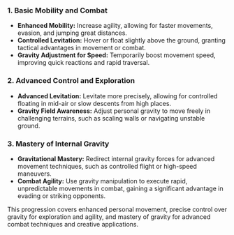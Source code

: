 ### **1. Basic Mobility and Combat**

- **Enhanced Mobility:** Increase agility, allowing for faster movements, evasion, and jumping great distances.
- **Controlled Levitation:** Hover or float slightly above the ground, granting tactical advantages in movement or combat.
- **Gravity Adjustment for Speed:** Temporarily boost movement speed, improving quick reactions and rapid traversal.

### **2. Advanced Control and Exploration**

- **Advanced Levitation:** Levitate more precisely, allowing for controlled floating in mid-air or slow descents from high places.
- **Gravity Field Awareness:** Adjust personal gravity to move freely in challenging terrains, such as scaling walls or navigating unstable ground.

### **3. Mastery of Internal Gravity**

- **Gravitational Mastery:** Redirect internal gravity forces for advanced movement techniques, such as controlled flight or high-speed maneuvers.
- **Combat Agility:** Use gravity manipulation to execute rapid, unpredictable movements in combat, gaining a significant advantage in evading or striking opponents.

This progression covers enhanced personal movement, precise control over gravity for exploration and agility, and mastery of gravity for advanced combat techniques and creative applications.
